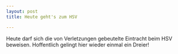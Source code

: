 ```yaml
---
layout: post
title: Heute geht's zum HSV

---
```


Heute darf sich die von Verletzungen gebeutelte Eintracht beim HSV beweisen. Hoffentlich gelingt hier wieder einmal ein Dreier!


